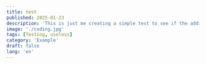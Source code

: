 ```yaml
---
title: test
published: 2025-01-23
description: 'This is just me creating a simple test to see if the adding of blogposts works'
image: './coding.jpg'
tags: [Testing, useless]
category: 'Example'
draft: false 
lang: 'en'
---
```

